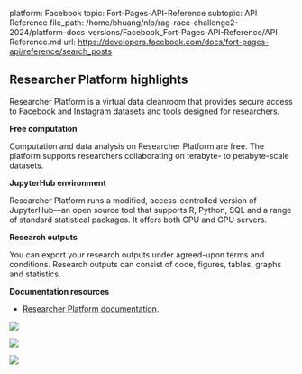 platform: Facebook
topic: Fort-Pages-API-Reference
subtopic: API Reference
file_path: /home/bhuang/nlp/rag-race-challenge2-2024/platform-docs-versions/Facebook_Fort-Pages-API-Reference/API Reference.md
url: https://developers.facebook.com/docs/fort-pages-api/reference/search_posts


## Researcher Platform highlights

Researcher Platform is a virtual data cleanroom that provides secure access to Facebook and Instagram datasets and tools designed for researchers.

**Free computation**

Computation and data analysis on Researcher Platform are free. The platform supports researchers collaborating on terabyte- to petabyte-scale datasets.

**JupyterHub environment**

Researcher Platform runs a modified, access-controlled version of JupyterHub—an open source tool that supports R, Python, SQL and a range of standard statistical packages. It offers both CPU and GPU servers.

**Research outputs**

You can export your research outputs under agreed-upon terms and conditions. Research outputs can consist of code, figures, tables, graphs and statistics.

**Documentation resources**

* [Researcher Platform documentation](https://developers.facebook.com/docs/researcher-platform).

![](https://www.facebook.com/tr?id=675141479195042&ev=PageView&noscript=1)

![](https://www.facebook.com/tr?id=574561515946252&ev=PageView&noscript=1)

![](https://www.facebook.com/tr?id=1754628768090156&ev=PageView&noscript=1)